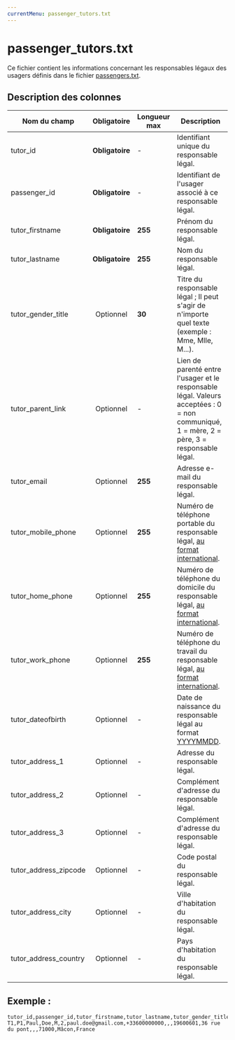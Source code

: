 ```yaml
---
currentMenu: passenger_tutors.txt
---
```


# passenger_tutors.txt

Ce fichier contient les informations concernant les responsables légaux des usagers définis dans le fichier [passengers.txt](passengers.txt.html).

## Description des colonnes

| Nom du champ             |  Obligatoire     |  Longueur max |  Description |
|---------------------------|:----------------:|------|--------------|
| tutor_id              |  **Obligatoire**   |   -  | Identifiant unique du responsable légal. |
| passenger_id          |  **Obligatoire**   |   -  | Identifiant de l'usager associé à ce responsable légal. |
| tutor_firstname       |  **Obligatoire**   |  **255** | Prénom du responsable légal. |
| tutor_lastname        |  **Obligatoire**   |  **255** | Nom du responsable légal. |
| tutor_gender_title    |  Optionnel   |  **30**  | Titre du responsable légal ; Il peut s'agir de n'importe quel texte (exemple : Mme, Mlle, M...).|
| tutor_parent_link     |  Optionnel   |   -  | Lien de parenté entre l'usager et le responsable légal. Valeurs acceptées :  0 = non communiqué, 1 = mère, 2 = père, 3 = responsable légal.|
| tutor_email           |  Optionnel   |  **255** | Adresse e-mail du responsable légal.|
| tutor_mobile_phone    |  Optionnel   |  **255** | Numéro de téléphone portable du responsable légal, [au format international](types.html).|
| tutor_home_phone      |  Optionnel   |  **255** | Numéro de téléphone du domicile du responsable légal, [au format international](types.html).|
| tutor_work_phone      |  Optionnel   |  **255** | Numéro de téléphone du travail du responsable légal, [au format international](types.html).|
| tutor_dateofbirth     |  Optionnel   |   -  | Date de naissance du responsable légal au format [YYYYMMDD](types.html#Dates). |
| tutor_address_1       |  Optionnel   |   -  | Adresse du responsable légal. |
| tutor_address_2       |  Optionnel   |   -  | Complément d'adresse du responsable légal. |
| tutor_address_3       |  Optionnel   |   -  | Complément d'adresse du responsable légal. |
| tutor_address_zipcode |  Optionnel   |   -  | Code postal du responsable légal. |
| tutor_address_city    |  Optionnel   |   -  | Ville d'habitation du responsable légal. |
| tutor_address_country |  Optionnel   |   -  | Pays d'habitation du responsable légal. |

## Exemple :
```
tutor_id,passenger_id,tutor_firstname,tutor_lastname,tutor_gender_title,tutor_parent_link,tutor_email,tutor_mobile_phone,tutor_home_phone,tutor_work_phone,tutor_dateofbirth,tutor_address_1,tutor_address_2,tutor_address_3,tutor_address_zipcode,tutor_address_city,tutor_address_country
T1,P1,Paul,Doe,M,2,paul.doe@gmail.com,+33600000000,,,19600601,36 rue du pont,,,71000,Mâcon,France
```
